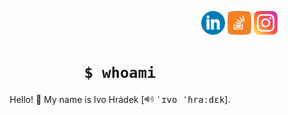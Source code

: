 <p align="right">
  <a href="https://www.linkedin.com/in/ivohradek"><img src="./assets/icons/linkedin.png" alt="linkedin" width=38 /></a>
  <a href="https://stackoverflow.com/users/772992/hradecek"><img src="./assets/icons/stackoverflow.png" alt="stackoverflow" width=38 /></a>
  <a href="https://www.instagram.com/hradecek"><img src="./assets/icons/instagram.png" alt="instagram" width=38 /></a>
</p>
<h1 align="center"><code>$ whoami</code></h1>
<p align="center">
Hello! 👋 My name is Ivo Hrádek [<a href="./assets/audio/name_pronunciation.mp4?raw=true"><img src="./assets/icons/volume_high.svg" height=12 alt="Download name pronunciation"></a> <samp>ˈɪvo ˈɦraːdɛk</samp>].
</p>
